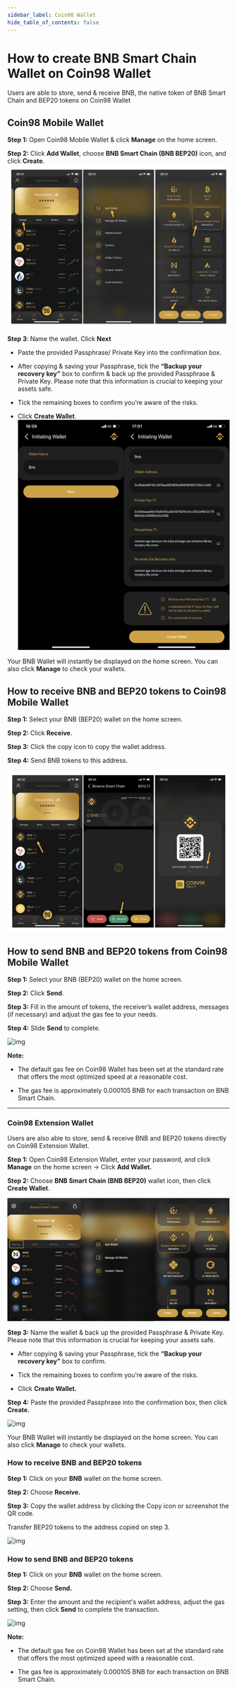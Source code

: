 ```yaml
---
sidebar_label: Coin98 Wallet
hide_table_of_contents: false
---
```


# How to create BNB Smart Chain Wallet on Coin98 Wallet
Users are able to store, send & receive BNB, the native token of BNB Smart Chain and BEP20 tokens on Coin98 Wallet

## Coin98 Mobile Wallet
**Step 1:** Open Coin98 Mobile Wallet & click **Manage** on the home screen.

**Step 2:** Click **Add Wallet**, choose **BNB Smart Chain (BNB BEP20)** icon, and click **Create**.
![img](../assets/picture1.png)

**Step 3**: Name the wallet. Click **Next**

- Paste the provided Passphrase/ Private Key into the confirmation box.

- After copying & saving your Passphrase, tick the **“Backup your recovery key”** box to confirm & back up the provided Passphrase & Private Key. Please note that this information is crucial to keeping your assets safe. 

- Tick the remaining boxes to confirm you’re aware of the risks.

- Click **Create Wallet**.
![img](../assets/anh2.png)

Your BNB Wallet will instantly be displayed on the home screen. You can also click **Manage** to check your wallets.

## How to receive BNB and BEP20 tokens to Coin98 Mobile Wallet
**Step 1:** Select your BNB (BEP20) wallet on the home screen.

**Step 2:** Click **Receive**.

**Step 3:** Click the copy icon to copy the wallet address.

**Step 4:** Send BNB tokens to this address.

![img](../assets/picture3.png)


## How to send BNB and BEP20 tokens from Coin98 Mobile Wallet
**Step 1:** Select your BNB (BEP20) wallet on the home screen.

**Step 2:** Click **Send**.

**Step 3:** Fill in the amount of tokens, the receiver’s wallet address, messages (if necessary) and  adjust the gas fee to your needs.

**Step 4:** Slide **Send** to complete.

![img](../assets/anh4.png)


**Note:**

- The default gas fee on Coin98 Wallet has been set at the standard rate that offers the most optimized speed at a reasonable cost.

- The gas fee is approximately 0.000105 BNB for each transaction on BNB Smart Chain.
---
### Coin98 Extension Wallet
Users are also able to store, send & receive BNB and BEP20 tokens directly on Coin98 Extension Wallet.

**Step 1:** Open Coin98 Extension Wallet, enter your password, and click **Manage** on the home screen → Click **Add Wallet.**

**Step 2:** Choose **BNB Smart Chain (BNB BEP20)** wallet icon, then click **Create Wallet**.

![img](../assets/Picture168.png)

**Step 3:** Name the wallet & back up the provided Passphrase & Private Key. Please note that this information is crucial for keeping your assets safe.

- After copying & saving your Passphrase, tick the **“Backup your recovery key”** box to confirm.

- Tick the remaining boxes to confirm you’re aware of the risks.

- Click **Create Wallet.**

**Step 4:** Paste the provided Passphrase into the confirmation box, then click **Create.**

![img](../assets/anh5.png)

Your BNB Wallet will instantly be displayed on the home screen. You can also click **Manage** to check your wallets.

### How to receive BNB and BEP20 tokens
**Step 1:** Click on your **BNB** wallet on the home screen.

**Step 2:** Choose **Receive.**

**Step 3:** Copy the wallet address by clicking the Copy icon or screenshot the QR code.

Transfer BEP20 tokens to the address copied on step 3.

![img](../assets/anh6.png)

### How to send BNB and BEP20 tokens
**Step 1:** Click on your **BNB** wallet on the home screen.

**Step 2:** Choose **Send.**

**Step 3:** Enter the amount and the recipient's wallet address, adjust the gas setting, then click **Send** to complete the transaction.

![img](../assets/anh7.png)

**Note:**

- The default gas fee on Coin98 Wallet has been set at the standard rate that offers the most optimized speed with a reasonable cost.

- The gas fee is approximately 0.000105 BNB for each transaction on BNB Smart Chain.